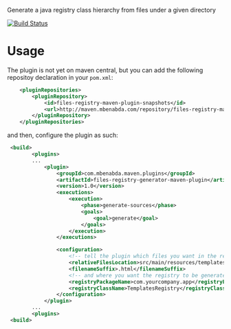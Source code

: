 Generate a java registry class hierarchy from files under a given directory

[![Build Status](http://ci.mbenabda.com/api/v1/teams/main/pipelines/files-registry-maven-plugin-master/jobs/files-registry-maven-plugin-master/badge)](http://ci.mbenabda.com/teams/main/pipelines/files-registry-maven-plugin-master)


Usage
=====
The plugin is not yet on maven central, but you can add the following repositoy declaration in your ```pom.xml```:
```xml
    <pluginRepositories>
        <pluginRepository>
            <id>files-registry-maven-plugin-snapshots</id>
            <url>http://maven.mbenabda.com/repository/files-registry-maven-plugin-releases/</url>
        </pluginRepository>
    </pluginRepositories>
```
and then, configure the plugin as such:
```xml
 <build>
        <plugins>
        ...
            <plugin>
                <groupId>com.mbenabda.maven.plugins</groupId>
                <artifactId>files-registry-generator-maven-plugin</artifactId>
                <version>1.0</version>
                <executions>
                    <execution>
                        <phase>generate-sources</phase>
                        <goals>
                            <goal>generate</goal>
                        </goals>
                    </execution>
                </executions>

                <configuration>
                    <!-- tell the plugin which files you want in the registry -->
                    <relativeFilesLocation>src/main/resources/templates</relativeFilesLocation>
                    <filenameSuffix>.html</filenameSuffix>
                    <!-- and where you want the registry to be generated -->
                    <registryPackageName>com.yourcompany.app</registryPackageName>
                    <registryClassName>TemplatesRegistry</registryClassName>
                </configuration>
            </plugin>
        ...
        <plugins>
 <build>
```
